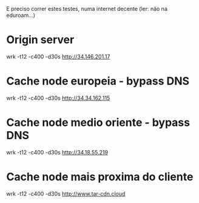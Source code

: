 E preciso correr estes testes, numa internet decente (ler: não na eduroam...)


# Origin server
wrk -t12 -c400 -d30s http://34.146.201.17

# Cache node europeia - bypass DNS
wrk -t12 -c400 -d30s http://34.34.162.115

# Cache node medio oriente - bypass DNS
wrk -t12 -c400 -d30s http://34.18.55.219

# Cache node mais proxima do cliente
wrk -t12 -c400 -d30s http://www.tar-cdn.cloud